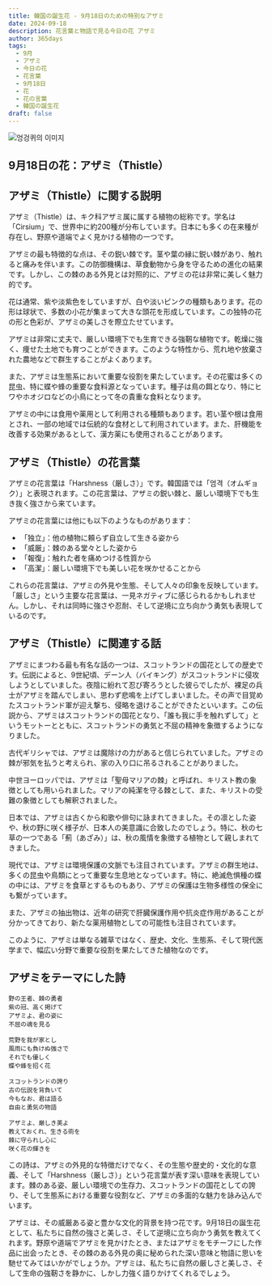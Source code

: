```yaml
---
title: 韓国の誕生花 - 9月18日のための特別なアザミ
date: 2024-09-18
description: 花言葉と物語で見る今日の花 アザミ
author: 365days
tags:
  - 9月
  - アザミ
  - 今日の花
  - 花言葉
  - 9月18日
  - 花
  - 花の言葉
  - 韓国の誕生花
draft: false
---
```



![엉겅퀴의 이미지](https://cdn.pixabay.com/photo/2018/07/05/02/49/thistle-3517440_1280.jpg#center)


## 9月18日の花：アザミ（Thistle）

## アザミ（Thistle）に関する説明

アザミ（Thistle）は、キク科アザミ属に属する植物の総称です。学名は「Cirsium」で、世界中に約200種が分布しています。日本にも多くの在来種が存在し、野原や道端でよく見かける植物の一つです。

アザミの最も特徴的な点は、その鋭い棘です。茎や葉の縁に鋭い棘があり、触れると痛みを伴います。この防御機構は、草食動物から身を守るための進化の結果です。しかし、この棘のある外見とは対照的に、アザミの花は非常に美しく魅力的です。

花は通常、紫や淡紫色をしていますが、白や淡いピンクの種類もあります。花の形は球状で、多数の小花が集まって大きな頭花を形成しています。この独特の花の形と色彩が、アザミの美しさを際立たせています。

アザミは非常に丈夫で、厳しい環境下でも生育できる強靭な植物です。乾燥に強く、痩せた土地でも育つことができます。このような特性から、荒れ地や放棄された農地などで群生することがよくあります。

また、アザミは生態系において重要な役割を果たしています。その花蜜は多くの昆虫、特に蝶や蜂の重要な食料源となっています。種子は鳥の餌となり、特にヒワやホオジロなどの小鳥にとって冬の貴重な食料となります。

アザミの中には食用や薬用として利用される種類もあります。若い茎や根は食用とされ、一部の地域では伝統的な食材として利用されています。また、肝機能を改善する効果があるとして、漢方薬にも使用されることがあります。

## アザミ（Thistle）の花言葉

アザミの花言葉は「Harshness（厳しさ）」です。韓国語では「엄격（オムギョク）」と表現されます。この花言葉は、アザミの鋭い棘と、厳しい環境下でも生き抜く強さから来ています。

アザミの花言葉には他にも以下のようなものがあります：

- 「独立」：他の植物に頼らず自立して生きる姿から
- 「威厳」：棘のある堂々とした姿から
- 「報復」：触れた者を痛めつける性質から
- 「高潔」：厳しい環境下でも美しい花を咲かせることから

これらの花言葉は、アザミの外見や生態、そして人々の印象を反映しています。「厳しさ」という主要な花言葉は、一見ネガティブに感じられるかもしれません。しかし、それは同時に強さや忍耐、そして逆境に立ち向かう勇気も表現しているのです。

## アザミ（Thistle）に関連する話

アザミにまつわる最も有名な話の一つは、スコットランドの国花としての歴史です。伝説によると、9世紀頃、デーン人（バイキング）がスコットランドに侵攻しようとしていました。夜陰に紛れて忍び寄ろうとした彼らでしたが、裸足の兵士がアザミを踏んでしまい、思わず悲鳴を上げてしまいました。その声で目覚めたスコットランド軍が迎え撃ち、侵略を退けることができたといいます。この伝説から、アザミはスコットランドの国花となり、「誰も我に手を触れずして」というモットーとともに、スコットランドの勇気と不屈の精神を象徴するようになりました。

古代ギリシャでは、アザミは魔除けの力があると信じられていました。アザミの棘が邪気を払うと考えられ、家の入り口に吊るされることがありました。

中世ヨーロッパでは、アザミは「聖母マリアの棘」と呼ばれ、キリスト教の象徴としても用いられました。マリアの純潔を守る棘として、また、キリストの受難の象徴としても解釈されました。

日本では、アザミは古くから和歌や俳句に詠まれてきました。その凛とした姿や、秋の野に咲く様子が、日本人の美意識に合致したのでしょう。特に、秋の七草の一つである「薊（あざみ）」は、秋の風情を象徴する植物として親しまれてきました。

現代では、アザミは環境保護の文脈でも注目されています。アザミの群生地は、多くの昆虫や鳥類にとって重要な生息地となっています。特に、絶滅危惧種の蝶の中には、アザミを食草とするものもあり、アザミの保護は生物多様性の保全にも繋がっています。

また、アザミの抽出物は、近年の研究で肝臓保護作用や抗炎症作用があることが分かってきており、新たな薬用植物としての可能性も注目されています。

このように、アザミは単なる雑草ではなく、歴史、文化、生態系、そして現代医学まで、幅広い分野で重要な役割を果たしてきた植物なのです。

## アザミをテーマにした詩

```
野の王者、棘の勇者
紫の冠、高く掲げて
アザミよ、君の姿に
不屈の魂を見る

荒野を我が家とし
風雨にも負けぬ強さで
それでも優しく
蝶や蜂を招く花

スコットランドの誇り
古の伝説を背負いて
今もなお、君は語る
自由と勇気の物語

アザミよ、厳しき美よ
教えておくれ、生きる術を
棘に守られし心に
咲く花の輝きを
```

この詩は、アザミの外見的な特徴だけでなく、その生態や歴史的・文化的な意義、そして「Harshness（厳しさ）」という花言葉が表す深い意味を表現しています。棘のある姿、厳しい環境での生存力、スコットランドの国花としての誇り、そして生態系における重要な役割など、アザミの多面的な魅力を詠み込んでいます。

アザミは、その威厳ある姿と豊かな文化的背景を持つ花です。9月18日の誕生花として、私たちに自然の強さと美しさ、そして逆境に立ち向かう勇気を教えてくれます。野原や道端でアザミを見かけたとき、またはアザミをモチーフにした作品に出会ったとき、その棘のある外見の奥に秘められた深い意味と物語に思いを馳せてみてはいかがでしょうか。アザミは、私たちに自然の厳しさと美しさ、そして生命の強靭さを静かに、しかし力強く語りかけてくれるでしょう。
